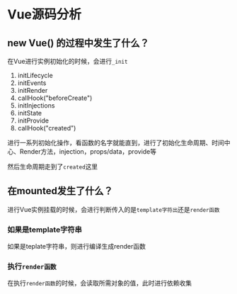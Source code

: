 
# Vue源码分析

## new Vue() 的过程中发生了什么？

在Vue进行实例初始化的时候，会进行`_init`

1. initLifecycle
2. initEvents
3. initRender
4. callHook("beforeCreate")
5. initInjections
6. initState
7. initProvide
8. callHook("created")

进行一系列初始化操作，看函数的名字就能直到，进行了初始化生命周期、时间中心、Render方法，injection，props/data，provide等

然后生命周期走到了`created`这里


## 在mounted发生了什么？

进行Vue实例挂载的时候，会进行判断传入的是`template字符出`还是`render函数`

### 如果是template字符串

如果是teplate字符串，则进行编译生成render函数


### 执行`render函数`


在执行`render函数`的时候，会读取所需对象的值，此时进行依赖收集


